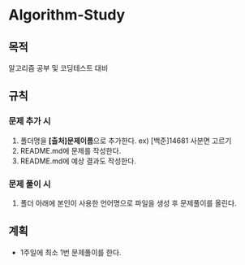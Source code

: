 # Algorithm-Study
## 목적
알고리즘 공부 및 코딩테스트 대비
## 규칙 
### 문제 추가 시
1. 폴더명을 **[출처]문제이름**으로 추가한다. ex) [백준]14681 사분면 고르기
2. README.md에 문제를 작성한다.
3. README.md에 예상 결과도 작성한다.  
### 문제 풀이 시
1. 폴더 아래에 본인이 사용한 언어명으로 파일을 생성 후 문제풀이를 올린다.
## 계획
* 1주일에 최소 1번 문제풀이를 한다. 
 
 
 
